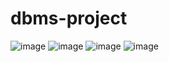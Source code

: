 # dbms-project
![image](https://user-images.githubusercontent.com/78643530/116831938-278e8480-abd4-11eb-9b59-33541d0d2860.png)
                ![image](https://user-images.githubusercontent.com/78643530/116831946-35dca080-abd4-11eb-94cb-c59f75448599.png)
![image](https://user-images.githubusercontent.com/78643530/116831952-43922600-abd4-11eb-9df5-21f0ef6e73e5.png)
![image](https://user-images.githubusercontent.com/78643530/116831964-66bcd580-abd4-11eb-94a2-27faba20a55e.png)
